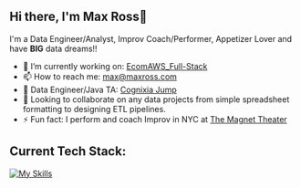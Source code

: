 ## Hi there, I'm Max Ross👋

I'm a Data Engineer/Analyst, Improv Coach/Performer, Appetizer Lover and have **BIG** data dreams!!

- 🔭 I’m currently working on: [EcomAWS_Full-Stack](https://github.com/ImMaxRoss/EcomAWS_Full-Stack)
- 📫 How to reach me: max@maxross.com
- 👷 Data Engineer/Java TA: [Cognixia Jump](https://www.cognixia.com/companies/hire-skilled-talent/)
- 👯 Looking to collaborate on any data projects from simple spreadsheet formatting to designing ETL pipelines.
- ⚡ Fun fact: I perform and coach Improv in NYC at [The Magnet Theater](https://magnettheater.com/)

## Current Tech Stack:

[![My Skills](https://skillicons.dev/icons?i=py,java,postgres,angular,git,aws,postman,docker&perline=4)](https://github.com/ImMaxRoss)


